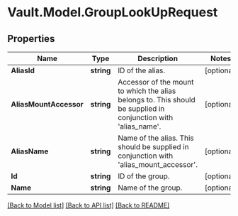 # Vault.Model.GroupLookUpRequest

## Properties

Name | Type | Description | Notes
------------ | ------------- | ------------- | -------------
**AliasId** | **string** | ID of the alias. | [optional] 
**AliasMountAccessor** | **string** | Accessor of the mount to which the alias belongs to. This should be supplied in conjunction with &#x27;alias_name&#x27;. | [optional] 
**AliasName** | **string** | Name of the alias. This should be supplied in conjunction with &#x27;alias_mount_accessor&#x27;. | [optional] 
**Id** | **string** | ID of the group. | [optional] 
**Name** | **string** | Name of the group. | [optional] 

[[Back to Model list]](../README.md#documentation-for-models) [[Back to API list]](../README.md#documentation-for-api-endpoints) [[Back to README]](../README.md)

